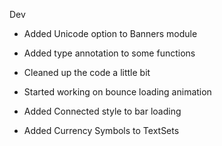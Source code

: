 Dev

 - Added Unicode option to Banners module

 - Added type annotation to some functions

 - Cleaned up the code a little bit

 - Started working on bounce loading animation

 - Added Connected style to bar loading

 - Added Currency Symbols to TextSets
